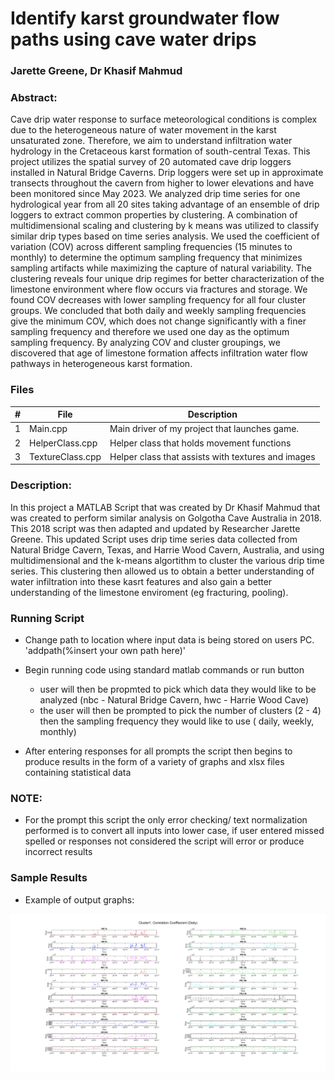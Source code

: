 # Identify karst groundwater flow paths using cave water drips
### Jarette Greene, Dr Khasif Mahmud
### Abstract: 
Cave drip water response to surface meteorological conditions is complex due to the heterogeneous nature of water movement in the karst unsaturated zone. Therefore, we aim to understand infiltration water hydrology in the Cretaceous karst formation of south-central Texas. This project utilizes the spatial survey of 20 automated cave drip loggers installed in Natural Bridge Caverns. Drip loggers were set up in approximate transects throughout the cavern from higher to lower elevations and have been monitored since May 2023. We analyzed drip time series for one hydrological year from all 20 sites taking advantage of an ensemble of drip loggers to extract common properties by clustering. A combination of multidimensional scaling and clustering by k means was utilized to classify similar drip types based on time series analysis. We used the coefficient of variation (COV) across different sampling frequencies (15 minutes to monthly) to determine the optimum sampling frequency that minimizes sampling artifacts while maximizing the capture of natural variability. The clustering reveals four unique drip regimes for better characterization of the limestone environment where flow occurs via fractures and storage. We found COV decreases with lower sampling frequency for all four cluster groups. We concluded that both daily and weekly sampling frequencies give the minimum COV, which does not change significantly with a finer sampling frequency and therefore we used one day as the optimum sampling frequency. By analyzing COV and cluster groupings, we discovered that age of limestone formation affects infiltration water flow pathways in heterogeneous karst formation.

### Files

|   #   | File             | Description                                        |
| :---: | ---------------- | -------------------------------------------------- |
|   1   | Main.cpp         | Main driver of my project that launches game.      |
|   2   | HelperClass.cpp  | Helper class that holds movement functions         |
|   3   | TextureClass.cpp | Helper class that assists with textures and images |

### Description:

In this project a MATLAB Script that was created by Dr Khasif Mahmud that was created to perform similar analysis on Golgotha Cave Australia in 2018. This 2018 script was then adapted and updated by Researcher Jarette Greene. This updated Script uses drip time series data collected from Natural Bridge Cavern, Texas, and Harrie Wood Cavern, Australia, and using multidimensional and the k-means algortithm to cluster the various drip time series. This clustering then allowed us to obtain a better understanding of water infiltration into these kasrt features and also gain a better understanding of the limestone enviroment (eg fracturing, pooling).

### Running Script

  - Change path to location where input data is being stored on users PC.
      'addpath(%insert your own path here)'
    
  - Begin running code using standard matlab commands or run button
      - user will then be propmted to pick which data they would like to be analyzed  (nbc - Natural Bridge Cavern, hwc - Harrie Wood Cave)
      - the user will then be prompted to pick the number of clusters (2 - 4) then the sampling frequency they would like to use ( daily, weekly, monthly)
   
  - After entering responses for all prompts the script then begins to produce results in the form of a variety of graphs and xlsx files containing statistical data

  ### NOTE:
  - For the prompt this script the only error checking/ text normalization performed is to convert all inputs into lower case, if user entered missed spelled or responses not considered the script will error or produce incorrect results

### Sample Results
  - Example of output graphs:

<img src="https://github.com/Jarette/MDS_Clustering_NBC_HWC/blob/main/images/Cluster%201.png" width="600"> 

  
  

